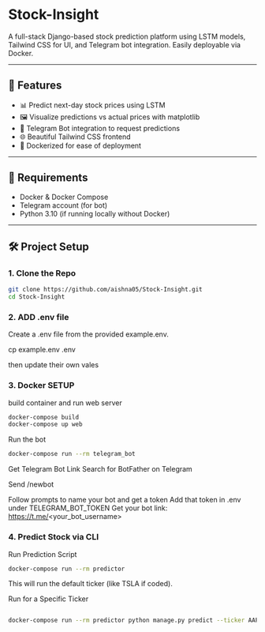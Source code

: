 # Stock-Insight


A full-stack Django-based stock prediction platform using LSTM models, Tailwind CSS for UI, and Telegram bot integration. Easily deployable via Docker.

---

## 🚀 Features

- 📊 Predict next-day stock prices using LSTM
- 🖼 Visualize predictions vs actual prices with matplotlib
- 💬 Telegram Bot integration to request predictions
- 🌐 Beautiful Tailwind CSS frontend
- 🐳 Dockerized for ease of deployment

---

## 🧾 Requirements

- Docker & Docker Compose
- Telegram account (for bot)
- Python 3.10 (if running locally without Docker)

---

## 🛠 Project Setup

### 1. Clone the Repo

```bash
git clone https://github.com/aishna05/Stock-Insight.git
cd Stock-Insight

```
### 2. ADD .env file 


Create a .env file from the provided example.env.

cp example.env .env

then update their own vales

### 3. Docker SETUP

build container and run web server

```bash 
docker-compose build
docker-compose up web
```

Run the bot 
```bash
docker-compose run --rm telegram_bot
```

 Get Telegram Bot Link
Search for BotFather on Telegram

Send /newbot

Follow prompts to name your bot and get a token
Add that token in .env under TELEGRAM_BOT_TOKEN
Get your bot link: https://t.me/<your_bot_username>

### 4. Predict Stock via CLI

Run Prediction Script
```bash
docker-compose run --rm predictor
```
This will run the default ticker (like TSLA if coded).

Run for a Specific Ticker
```bash

docker-compose run --rm predictor python manage.py predict --ticker AAPL

```

